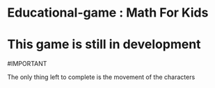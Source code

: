 # Educational-game : Math For Kids
# This game is still in development
#IMPORTANT

The only thing left to complete is the movement of the characters
